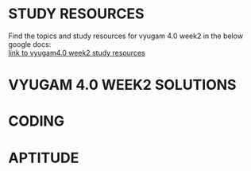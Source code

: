 # STUDY RESOURCES

Find the topics and study resources for vyugam 4.0 week2 in the below google docs: <br>
[link to vyugam4.0 week2 study resources](https://docs.google.com/document/d/1cXyKJtGKdDmwfKrr_R2d-4zmJzJpjas5XDNcwJTaQsg/edit?usp=sharing)

# VYUGAM 4.0 WEEK2 SOLUTIONS

# CODING

# APTITUDE
